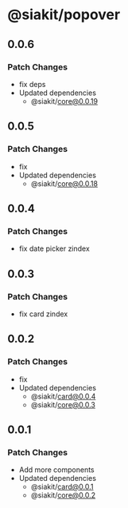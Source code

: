 # @siakit/popover

## 0.0.6

### Patch Changes

- fix deps
- Updated dependencies
  - @siakit/core@0.0.19

## 0.0.5

### Patch Changes

- fix
- Updated dependencies
  - @siakit/core@0.0.18

## 0.0.4

### Patch Changes

- fix date picker zindex

## 0.0.3

### Patch Changes

- fix card zindex

## 0.0.2

### Patch Changes

- fix
- Updated dependencies
  - @siakit/card@0.0.4
  - @siakit/core@0.0.3

## 0.0.1

### Patch Changes

- Add more components
- Updated dependencies
  - @siakit/card@0.0.1
  - @siakit/core@0.0.2
